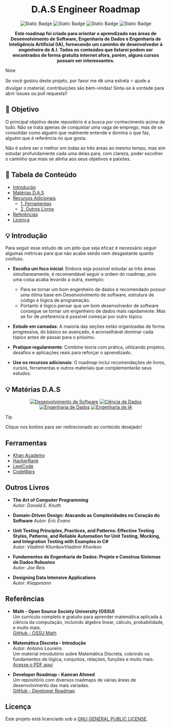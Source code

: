 <h1 align="center">
  D.A.S Engineer Roadmap
  <br>
</h1>

<p align="center">
<img alt="Static Badge" src="https://img.shields.io/badge/Data-Engineer-blue">
<img alt="Static Badge" src="https://img.shields.io/badge/A.I-Engineer-8A2BE2">
<img alt="Static Badge" src="https://img.shields.io/badge/Software-Engineer-de2828">
<img alt="Static Badge" src="https://img.shields.io/badge/roadmap-black?logo=roadmapdotsh">

</p>

<p align="center">
  <b>Este roadmap foi criado para orientar o aprendizado nas áreas de Desenvolvimento de Software, Engenharia de Dados e Engenharia de Inteligência Artificial (IA), fornecendo um caminho de desenvolvedor à engenheiro de A.I. Todos os conteúdos que listarei podem ser encontrados de forma gratuita internet afora, porém, alguns cursos possam ser interessantes.</b>
<br />

> [!NOTE]
> Se você gostou deste projeto, por favor me dê uma estrela ⭐ ajude a divulgar o material, contribuições são bem-vindas! Sinta-se à vontade para abrir issues ou pull requests!!

## 🔎 Objetivo
  O principal objetivo deste repositório é a busca por conhecimento acima de tudo. Não se trata apenas de conquistar uma vaga de emprego, mas de se consolidar como alguém que realmente entende e domina o que faz, alguém que é referência no que gosta. 
  
  Não é sobre ser o melhor em todas as três áreas ao mesmo tempo, mas sim estudar profundamente cada uma delas para, com clareza, poder escolher o caminho que mais se alinha aos seus objetivos e paixões.

## 📖 Tabela de Conteúdo
- [Introdução](#-introdução)
- [Matérias D.A.S](#-introdução)
- [Recursos Adicionais](#recursos-adicionais)
  - [1. Ferramentas](#1-ferramentas)
  - [2. Outros Livros](#2-outros-livros)
- [Referências](#referências)
- [Licença](#referências)

## 💡 Introdução
  Para seguir esse estudo de um jeito que seja eficaz é necessário seguir algumas métricas para que não acabe sendo nem desgastante quanto confuso.
- **Escolha um foco inicial**: Embora seja possível estudar as três áreas simultaneamente, é recomendável seguir a ordem do roadmap, pois uma coisa acaba levando a outra, exemplo:
  - Para se tornar um bom engenheiro de dados é recomendado possuir uma ótima base em Desenvolvimento de software, estrutura de código e lógica de programação. 
  - Portanto é lógico pensar que um bom desenvolvedor de software consegue se tornar um engenheiro de dados mais rapidamente. Mas se for de preferencia é possível começar por outro tópico.
  
- **Estude em camadas**: A maioria das seções estão organizadas de forma progressiva, do básico ao avançado, é aconselhável dominar cada tópico antes de passar para o próximo.
- **Pratique regularmente**: Combine teoria com prática, utilizando projetos, desafios e aplicações reais para reforçar o aprendizado.
- **Use os recursos adicionais**: O roadmap inclui recomendações de livros, cursos, ferramentas e outros materiais que complementarão seus estudos.


## 💡 Matérias D.A.S

<center>

[![Desenvolvimento de Software](https://img.shields.io/badge/-Software%20Development-blue?style=for-the-badge)](./1_Software-Development/README.md)
[![Ciência de Dados](https://img.shields.io/badge/-Data%20Science-green?style=for-the-badge)](./2_Data-Science/README.md)
[![Engenharia de Dados](https://img.shields.io/badge/-Data%20Engineering-orange?style=for-the-badge)](./3_Data-Engineering/README.md)
[![Engenharia de IA](https://img.shields.io/badge/-AI%20Engineering-red?style=for-the-badge)](./4_AI-Engineering/README.md)

</center>

> [!TIP]
> Clique nos botões para ser redirecionado ao conteúdo desejado!

## Ferramentas
- [Khan Academy](https://pt.khanacademy.org)  
- [HackerRank](https://www.hackerrank.com/)
- [LeetCode](https://leetcode.com/)
- [CodeWars](https://www.codewars.com/)

## Outros Livros
- **The Art of Computer Programming**  
  *Autor: Donald E. Knuth*

- **Domain-Driven Design: Atacando as Complexidades no Coração do Software**
  *Autor: Eric Evans*

- **Unit Testing Principles, Practices, and Patterns: Effective Testing Styles, Patterns, and Reliable Automation for Unit Testing, Mocking, and Integration Testing with Examples in C#**   
  *Autor: Vladimir KhorikovVladimir Khorikov*

- **Fundamentos de Engenharia de Dados: Projete e Construa Sistemas de Dados Robustos**   
  *Autor: Joe Reis*

- **Designing Data Intensive Applications**   
  *Autor: Kleppmann*  

## Referências

- **Math - Open Source Society University (OSSU)**  
  Um currículo completo e gratuito para aprender matemática aplicada à ciência da computação, incluindo álgebra linear, cálculo, probabilidade, e muito mais.  
  [GitHub - OSSU Math](https://github.com/ossu/math?tab=readme-ov-file)
  
- **Matemática Discreta - Introdução**  
  Autor: Antonio Loureiro  
  Um material introdutório sobre Matemática Discreta, cobrindo os fundamentos de lógica, conjuntos, relações, funções e muito mais.  
  [Acesse o PDF aqui](https://homepages.dcc.ufmg.br/~loureiro/md/md_0Introducao.pdf)

- **Developer Roadmap - Kamran Ahmed**  
  Um repositório com diversos roadmaps de várias áreas de desenvolvimento das mais variadas.   
  [GitHub - Developer Roadmap](https://github.com/kamranahmedse/developer-roadmap/tree/master?tab=readme-ov-file)

## Licença

Este projeto está licenciado sob a [GNU GENERAL PUBLIC LICENSE](./LICENSE).